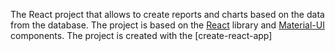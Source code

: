 The React project that allows to create reports and charts based on the data from the database. The project is based on the [React](https://reactjs.org/) library and [Material-UI](https://material-ui.com/) components. The project is created with the [create-react-app]
